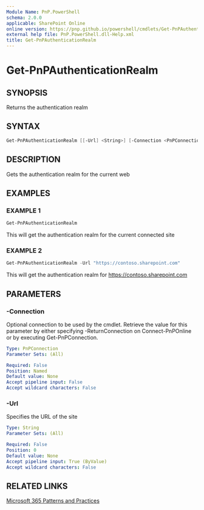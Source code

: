 ```yaml
---
Module Name: PnP.PowerShell
schema: 2.0.0
applicable: SharePoint Online
online version: https://pnp.github.io/powershell/cmdlets/Get-PnPAuthenticationRealm.html
external help file: PnP.PowerShell.dll-Help.xml
title: Get-PnPAuthenticationRealm
---
```

  
# Get-PnPAuthenticationRealm

## SYNOPSIS
Returns the authentication realm

## SYNTAX

```powershell
Get-PnPAuthenticationRealm [[-Url] <String>] [-Connection <PnPConnection>] [<CommonParameters>]
```

## DESCRIPTION
Gets the authentication realm for the current web

## EXAMPLES

### EXAMPLE 1
```powershell
Get-PnPAuthenticationRealm
```

This will get the authentication realm for the current connected site

### EXAMPLE 2
```powershell
Get-PnPAuthenticationRealm -Url "https://contoso.sharepoint.com"
```

This will get the authentication realm for https://contoso.sharepoint.com

## PARAMETERS

### -Connection
Optional connection to be used by the cmdlet. Retrieve the value for this parameter by either specifying -ReturnConnection on Connect-PnPOnline or by executing Get-PnPConnection.

```yaml
Type: PnPConnection
Parameter Sets: (All)

Required: False
Position: Named
Default value: None
Accept pipeline input: False
Accept wildcard characters: False
```

### -Url
Specifies the URL of the site

```yaml
Type: String
Parameter Sets: (All)

Required: False
Position: 0
Default value: None
Accept pipeline input: True (ByValue)
Accept wildcard characters: False
```

## RELATED LINKS

[Microsoft 365 Patterns and Practices](https://aka.ms/m365pnp)


